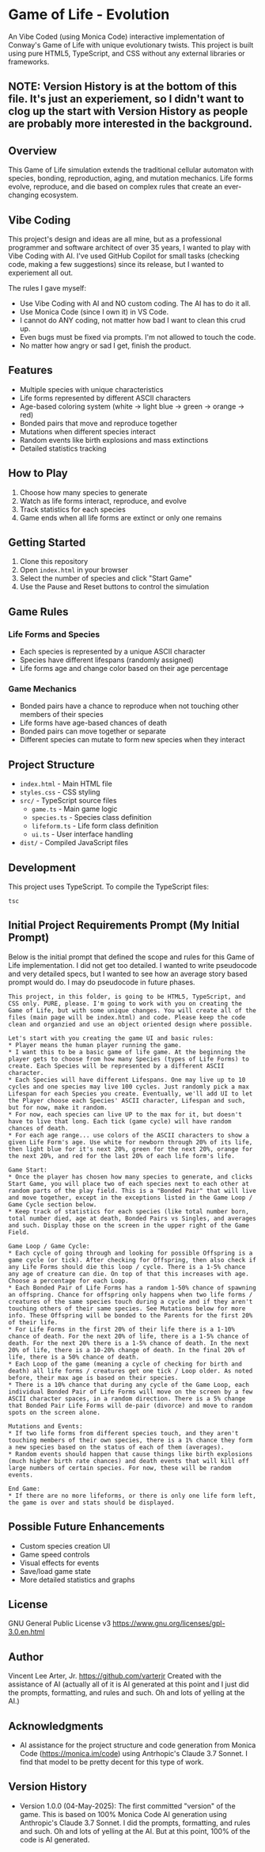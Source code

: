 # Game of Life - Evolution
An Vibe Coded (using Monica Code) interactive implementation of Conway's Game of Life with unique evolutionary twists. This project is built using pure HTML5, TypeScript, and CSS without any external libraries or frameworks.

## NOTE: Version History is at the bottom of this file. It's just an experiement, so I didn't want to clog up the start with Version History as people are probably more interested in the background.

## Overview
This Game of Life simulation extends the traditional cellular automaton with species, bonding, reproduction, aging, and mutation mechanics. Life forms evolve, reproduce, and die based on complex rules that create an ever-changing ecosystem.

## Vibe Coding
This project's design and ideas are all mine, but as a professional programmer and software architect of over 35 years, I wanted to play with Vibe Coding with AI. I've used GitHub Copilot for small tasks (checking code, making a few suggestions) since its release, but I wanted to experiement all out.

The rules I gave myself:
* Use Vibe Coding with AI and NO custom coding. The AI has to do it all.
* Use Monica Code (since I own it) in VS Code.
* I cannot do ANY coding, not matter how bad I want to clean this crud up.
* Even bugs must be fixed via prompts. I'm not allowed to touch the code.
* No matter how angry or sad I get, finish the product.
  
## Features
- Multiple species with unique characteristics
- Life forms represented by different ASCII characters
- Age-based coloring system (white → light blue → green → orange → red)
- Bonded pairs that move and reproduce together
- Mutations when different species interact
- Random events like birth explosions and mass extinctions
- Detailed statistics tracking

## How to Play
1. Choose how many species to generate
2. Watch as life forms interact, reproduce, and evolve
3. Track statistics for each species
4. Game ends when all life forms are extinct or only one remains

## Getting Started
1. Clone this repository
2. Open `index.html` in your browser
3. Select the number of species and click "Start Game"
4. Use the Pause and Reset buttons to control the simulation

## Game Rules

### Life Forms and Species
- Each species is represented by a unique ASCII character
- Species have different lifespans (randomly assigned)
- Life forms age and change color based on their age percentage

### Game Mechanics
- Bonded pairs have a chance to reproduce when not touching other members of their species
- Life forms have age-based chances of death
- Bonded pairs can move together or separate
- Different species can mutate to form new species when they interact

## Project Structure
- `index.html` - Main HTML file
- `styles.css` - CSS styling
- `src/` - TypeScript source files
  - `game.ts` - Main game logic
  - `species.ts` - Species class definition
  - `lifeform.ts` - Life form class definition
  - `ui.ts` - User interface handling
- `dist/` - Compiled JavaScript files

## Development
This project uses TypeScript. To compile the TypeScript files:

```
tsc
```

## Initial Project Requirements Prompt (My Initial Prompt)
Below is the initial prompt that defined the scope and rules for this Game of Life implementation. I did not get too detailed. I wanted to write pseudocode and very detailed specs, but I wanted to see how an average story based prompt would do. I may do pseudocode in future phases.

```
This project, in this folder, is going to be HTML5, TypeScript, and CSS only. PURE, please. I'm going to work with you on creating the Game of Life, but with some unique changes. You will create all of the files (main page will be index.html) and code. Please keep the code clean and organzied and use an object oriented design where possible.

Let's start with you creating the game UI and basic rules:
* Player means the human player running the game.
* I want this to be a basic game of life game. At the beginning the player gets to choose from how many Species (types of Life Forms) to create. Each Species will be represented by a different ASCII character.
* Each Species will have different Lifespans. One may live up to 10 cycles and one species may live 100 cycles. Just randomly pick a max Lifespan for each Species you create. Eventually, we'll add UI to let the Player choose each Species' ASCII character, Lifespan and such, but for now, make it random.
* For now, each species can live UP to the max for it, but doesn't have to live that long. Each tick (game cycle) will have random chances of death.
* For each age range... use colors of the ASCII characters to show a given Life Form's age. Use white for newborn through 20% of its life, then light blue for it's next 20%, green for the next 20%, orange for the next 20%, and red for the last 20% of each life form's life.

Game Start:
* Once the player has chosen how many species to generate, and clicks Start Game, you will place two of each species next to each other at random parts of the play field. This is a "Bonded Pair" that will live and move together, except in the exceptions listed in the Game Loop / Game Cycle section below.
* Keep track of statistics for each species (like total number born, total number died, age at death, Bonded Pairs vs Singles, and averages and such. Display those on the screen in the upper right of the Game Field.

Game Loop / Game Cycle:
* Each cycle of going through and looking for possible Offspring is a game cycle (or tick). After checking for Offspring, then also check if any Life Forms should die this loop / cycle. There is a 1-5% chance any age of creature can die. On top of that this increases with age. Choose a percentage for each Loop.
* Each Bonded Pair of Life Forms has a random 1-50% chance of spawning an offspring. Chance for offspring only happens when two life forms / creatures of the same species touch during a cycle and if they aren't touching others of their same species. See Mutations below for more info. These Offspring will be bonded to the Parents for the first 20% of their life.
* For Life Forms in the first 20% of their life there is a 1-10% chance of death. For the next 20% of life, there is a 1-5% chance of death. For the next 20% there is a 1-5% chance of death. In the next 20% of life, there is a 10-20% change of death. In the final 20% of life, there is a 50% chance of death.
* Each Loop of the game (meaning a cycle of checking for birth and death) all life forms / creatures get one tick / Loop older. As noted before, their max age is based on their species.
* There is a 10% chance that during any cycle of the Game Loop, each individual Bonded Pair of Life Forms will move on the screen by a few ASCII character spaces, in a random direction. There is a 5% change that Bonded Pair Life Forms will de-pair (divorce) and move to random spots on the screen alone.
  
Mutations and Events:
* If two life forms from different species touch, and they aren't touching members of their own species, there is a 1% chance they form a new species based on the status of each of them (averages).
* Random events should happen that cause things like birth explosions (much higher birth rate chances) and death events that will kill off large numbers of certain species. For now, these will be random events.

End Game:
* If there are no more lifeforms, or there is only one life form left, the game is over and stats should be displayed.
```

## Possible Future Enhancements
- Custom species creation UI
- Game speed controls
- Visual effects for events
- Save/load game state
- More detailed statistics and graphs

## License
GNU General Public License v3
https://www.gnu.org/licenses/gpl-3.0.en.html

## Author
Vincent Lee Arter, Jr.
https://github.com/varterjr
Created with the assistance of AI (actually all of it is AI generated at this point and I just did the prompts, formatting, and rules and such. Oh and lots of yelling at the AI.)

## Acknowledgments
- AI assistance for the project structure and code generation from Monica Code (https://monica.im/code) using Antrhopic's Claude 3.7 Sonnet. I find that model to be pretty decent for this type of work.

## Version History
* Version 1.0.0 (04-May-2025): The first committed "version" of the game. This is based on 100% Monica Code AI generation using Anthropic's Claude 3.7 Sonnet. I did the prompts, formatting, and rules and such. Oh and lots of yelling at the AI. But at this point, 100% of the code is AI generated.
